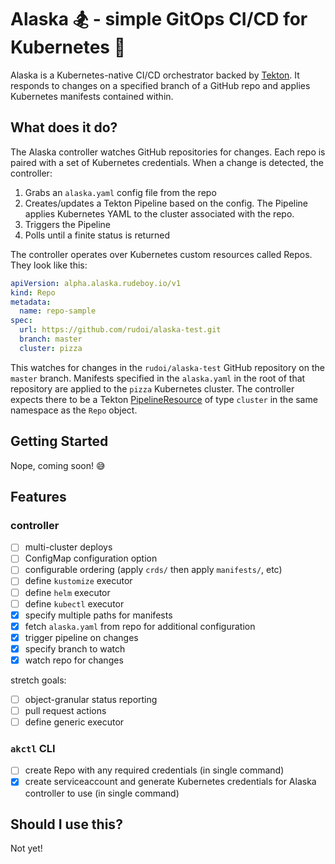 # Alaska :snowboarder: - simple GitOps CI/CD for Kubernetes :ship:

Alaska is a Kubernetes-native CI/CD orchestrator backed by [Tekton](https://github.com/tektoncd/pipeline). It responds to changes on a specified branch of a GitHub repo and applies Kubernetes manifests contained within.

## What does it do?

The Alaska controller watches GitHub repositories for changes. Each repo is paired with a set of Kubernetes credentials. When a change is detected, the controller:

1. Grabs an `alaska.yaml` config file from the repo
2. Creates/updates a Tekton Pipeline based on the config. The Pipeline applies Kubernetes YAML to the cluster associated with the repo.
3. Triggers the Pipeline
4. Polls until a finite status is returned

The controller operates over Kubernetes custom resources called Repos. They look like this:

```yaml
apiVersion: alpha.alaska.rudeboy.io/v1
kind: Repo
metadata:
  name: repo-sample
spec:
  url: https://github.com/rudoi/alaska-test.git
  branch: master
  cluster: pizza
```

This watches for changes in the `rudoi/alaska-test` GitHub repository on the `master` branch. Manifests specified in the `alaska.yaml` in the root of that repository are applied to the `pizza` Kubernetes cluster. The controller expects there to be a Tekton [PipelineResource](https://github.com/tektoncd/pipeline/blob/master/docs/resources.md#cluster-resource) of type `cluster` in the same namespace as the `Repo` object.

## Getting Started

Nope, coming soon! :sweat_smile:

## Features

### controller

- [ ] multi-cluster deploys
- [ ] ConfigMap configuration option
- [ ] configurable ordering (apply `crds/` then apply `manifests/`, etc)
- [ ] define `kustomize` executor
- [ ] define `helm` executor
- [ ] define `kubectl` executor
- [x] specify multiple paths for manifests
- [x] fetch `alaska.yaml` from repo for additional configuration
- [x] trigger pipeline on changes
- [x] specify branch to watch
- [x] watch repo for changes

stretch goals:

- [ ] object-granular status reporting
- [ ] pull request actions
- [ ] define generic executor

### `akctl` CLI

- [ ] create Repo with any required credentials (in single command)
- [x] create serviceaccount and generate Kubernetes credentials for Alaska controller to use (in single command)

## Should I use this?

Not yet!
